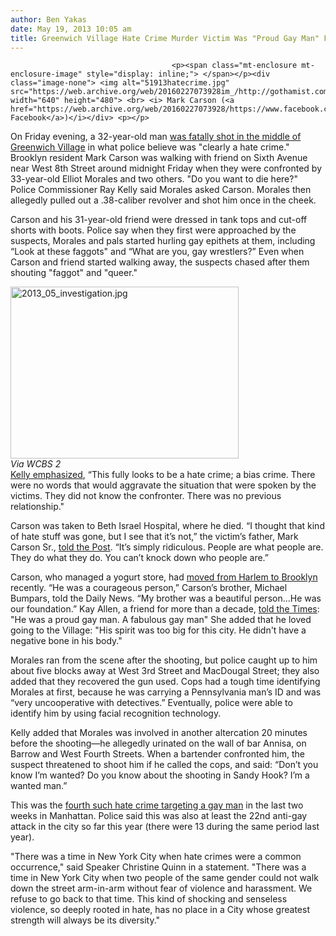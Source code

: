 ```yaml
---
author: Ben Yakas
date: May 19, 2013 10:05 am
title: Greenwich Village Hate Crime Murder Victim Was "Proud Gay Man" From Brooklyn
---
```


	
										<p><span class="mt-enclosure mt-enclosure-image" style="display: inline;"> </span></p><div class="image-none"> <img alt="51913hatecrime.jpg" src="https://web.archive.org/web/20160227073928im_/http://gothamist.com/attachments/byakas/51913hatecrime.jpg" width="640" height="480"> <br> <i> Mark Carson (<a href="https://web.archive.org/web/20160227073928/https://www.facebook.com/mark.carson.52/photos">via Facebook</a>)</i></div> <p></p>

<p>On Friday evening, a 32-year-old man <a href="https://web.archive.org/web/20160227073928/http://gothamist.com/2013/05/18/man_fatally_shot_on_greenwich_villa.php">was fatally shot in the middle of Greenwich Village</a> in what police believe was &quot;clearly a hate crime.&quot; Brooklyn resident Mark Carson was walking with friend on Sixth Avenue near West 8th Street around midnight Friday when they were confronted by 33-year-old Elliot Morales and two others. &quot;Do you want to die here?&quot; Police Commissioner Ray Kelly said Morales asked Carson. Morales then allegedly pulled out a .38-caliber revolver and shot him once in the cheek. </p>

<p>Carson and his 31-year-old friend were dressed in tank tops and cut-off shorts with boots. Police say when they first were approached by the suspects, Morales and pals started hurling gay epithets at them, including &#x201C;Look at these faggots&quot; and &#x201C;What are you, gay wrestlers?&#x201D; Even when Carson and friend started walking away, the suspects chased after them shouting &quot;faggot&quot; and &quot;queer.&quot; </p>

<p><span class="mt-enclosure mt-enclosure-image" style="display: inline;"> </span></p><div class="image-right"> <img alt="2013_05_investigation.jpg" src="https://web.archive.org/web/20160227073928im_/http://gothamist.com/attachments/jen/2013_05_investigation.jpg" width="365" height="275"> <br> <i style=" width:365px; ;display:block"> Via WCBS 2</i></div> <a href="https://web.archive.org/web/20160227073928/http://newyork.cbslocal.com/2013/05/18/man-shot-killed-at-busy-greenwich-village-intersection/">Kelly emphasized</a>, &#x201C;This fully looks to be a hate crime; a bias crime. There were no words that would aggravate the situation that were spoken by the victims. They did not know the confronter. There was no previous relationship.&quot;<p></p>

<p>Carson was taken to Beth Israel Hospital, where he died. &#x201C;I thought that kind of hate stuff was gone, but I see that it&#x2019;s not,&#x201D; the victim&#x2019;s father, Mark Carson Sr., <a href="https://web.archive.org/web/20160227073928/http://www.nypost.com/p/news/local/manhattan/gay_slay_in_village_NGivdC7FqIArDqTfqNCaJJ?utm_medium=rss&amp;utm_content=Manhattan">told the Post</a>. &#x201C;It&#x2019;s simply ridiculous. People are what people are. They do what they do. You can&#x2019;t knock down who people are.&#x201D;</p>

<p>Carson, who managed a yogurt store, had <a href="https://web.archive.org/web/20160227073928/http://www.nydailynews.com/new-york/gunman-shoots-32-year-old-man-dead-greenwich-village-bias-attack-officials-article-1.1347776">moved from Harlem to Brooklyn</a> recently. &#x201C;He was a courageous person,&#x201D; Carson&#x2019;s brother, Michael Bumpars, told the Daily News. &#x201C;My brother was a beautiful person...He was our foundation.&#x201D; Kay Allen, a friend for more than a decade, <a href="https://web.archive.org/web/20160227073928/http://www.nytimes.com/2013/05/19/nyregion/killing-in-greenwich-village-looks-like-hate-crime-police-say.html?hp&amp;_r=1&amp;">told the Times</a>: &quot;He was a proud gay man. A fabulous gay man&quot; She added that he loved going to the Village: &quot;His spirit was too big for this city. He didn&apos;t have a negative bone in his body.&quot;</p>

<p>Morales ran from the scene after the shooting, but police caught up to him about five blocks away at West 3rd Street and MacDougal Street; they also added that they recovered the gun used. Cops had a tough time identifying Morales at first, because he was carrying a Pennsylvania man&#x2019;s ID and was &#x201C;very uncooperative with detectives.&#x201D; Eventually, police were able to identify him by using facial recognition technology. </p>

<p>Kelly added that Morales was involved in another altercation 20 minutes before the shooting&#x2014;he allegedly urinated on the wall of bar Annisa, on Barrow and West Fourth Streets. When a bartender confronted him, the suspect threatened to shoot him if he called the cops, and said: &#x201C;Don&#x2019;t you know I&#x2019;m wanted? Do you know about the shooting in Sandy Hook? I&#x2019;m a wanted man.&#x201D;</p>

<p>This was the <a href="https://web.archive.org/web/20160227073928/http://gothamist.com/tags/hatecrime">fourth such hate crime targeting a gay man</a> in the last two weeks in Manhattan. Police said this was also at least the 22nd anti-gay attack in the city so far this year (there were 13 during the same period last year).</p>

<p>&quot;There was a time in New York City when hate crimes were a common occurrence,&quot; said Speaker Christine Quinn in a statement. &quot;There was a time in New York City when two people of the same gender could not walk down the street arm-in-arm without fear of violence and harassment. We refuse to go back to that time. This kind of shocking and senseless violence, so deeply rooted in hate, has no place in a City whose greatest strength will always be its diversity.&quot;</p>					
										
									
				